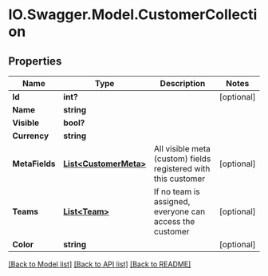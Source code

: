 # IO.Swagger.Model.CustomerCollection
## Properties

Name | Type | Description | Notes
------------ | ------------- | ------------- | -------------
**Id** | **int?** |  | [optional] 
**Name** | **string** |  | 
**Visible** | **bool?** |  | 
**Currency** | **string** |  | 
**MetaFields** | [**List&lt;CustomerMeta&gt;**](CustomerMeta.md) | All visible meta (custom) fields registered with this customer | [optional] 
**Teams** | [**List&lt;Team&gt;**](Team.md) | If no team is assigned, everyone can access the customer | [optional] 
**Color** | **string** |  | [optional] 

[[Back to Model list]](../README.md#documentation-for-models) [[Back to API list]](../README.md#documentation-for-api-endpoints) [[Back to README]](../README.md)

